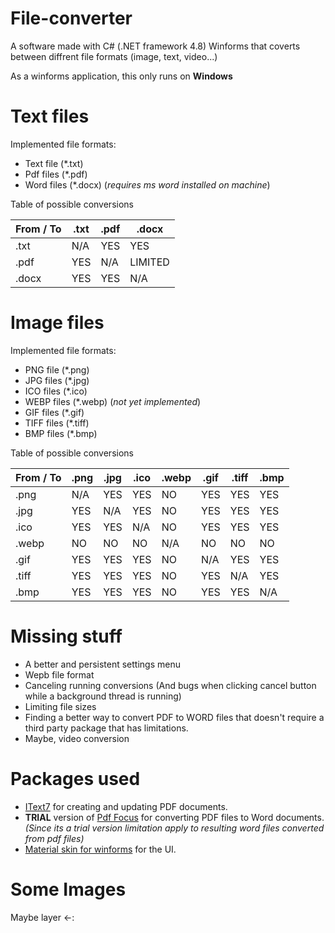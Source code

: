 # File-converter

A software made with C# (.NET framework 4.8) Winforms that coverts between diffrent file formats (image, text, video...)

As a winforms application, this only runs on **Windows** 
# Text files

Implemented file formats:
- Text file (*.txt)
- Pdf files (*.pdf)
- Word files (*.docx) (_requires ms word installed on machine_)

Table of possible conversions

|  From / To | .txt | .pdf | .docx |
| ------------- | ------------- | ------------- | ------------- |
| .txt  | N/A |  YES | YES  |
| .pdf  | YES | N/A |  LIMITED |
| .docx | YES | YES | N/A  |


# Image files

Implemented file formats:
- PNG file (*.png)
- JPG files (*.jpg)
- ICO files (*.ico) 
- WEBP files (*.webp) (_not yet implemented_)
- GIF files (*.gif)
- TIFF files (*.tiff)
- BMP files (*.bmp)

Table of possible conversions

|  From / To | .png | .jpg | .ico | .webp| .gif | .tiff| .bmp |
| ---------- | ---- | ---- | ---- | ---- | ---- | ---- | ---- |
| .png       | N/A  | YES  | YES  | NO   | YES  | YES  | YES  |
| .jpg       | YES  | N/A  | YES  | NO   | YES  | YES  | YES  |
| .ico       | YES  | YES  | N/A  | NO   | YES  | YES  | YES  |
| .webp      | NO   | NO   | NO   | N/A  | NO   | NO   | NO   |
| .gif       | YES  | YES  | YES  | NO   | N/A  | YES  | YES  |
| .tiff      | YES  | YES  | YES  | NO   | YES  | N/A  | YES  |
| .bmp       | YES  | YES  | YES  | NO   | YES  | YES  | N/A  |

# Missing stuff

- A better and persistent settings menu 
- Wepb file format 
- Canceling running conversions (And bugs when clicking cancel button while a background thread is running)
- Limiting file sizes 
- Finding a better way to convert PDF to WORD files that doesn't require a third party package that has limitations.
- Maybe, video conversion 

# Packages used
- [IText7](https://github.com/itext/itext7-dotnet) for creating and updating PDF documents.
- **TRIAL** version of [Pdf Focus](https://www.sautinsoft.com/products/pdf-focus/order.php) for converting PDF files to Word documents. _(Since its a trial version limitation apply to resulting word files converted from pdf files)_
- [Material skin for winforms](https://github.com/leocb/MaterialSkin) for the UI.

# Some Images
Maybe layer <-:
